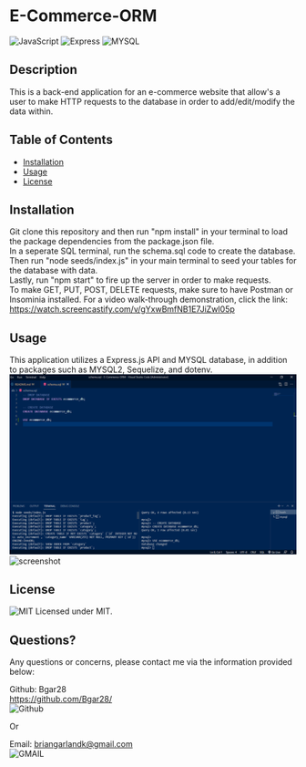 # E-Commerce-ORM
  ![JavaScript](https://img.shields.io/badge/JavaScript-323330?style=for-the-badge&logo=javascript&logoColor=F7DF1E)
  ![Express](https://img.shields.io/badge/Express.js-404D59?style=for-the-badge)
  ![MYSQL](https://img.shields.io/badge/MySQL-00000F?style=for-the-badge&logo=mysql&logoColor=white)
  
  ## Description 
  
  This is a back-end application for an e-commerce website that allow's a user to make HTTP requests to the database in order to add/edit/modify the data within.
  
  ## Table of Contents
  * [Installation](#installation)
  * [Usage](#usage)
  * [License](#license)
   
  ## Installation

  Git clone this repository and then run "npm install" in your terminal to load the package dependencies from the package.json file. <br/>
  In a seperate SQL terminal, run the schema.sql code to create the database. <br/>
  Then run "node seeds/index.js" in your main terminal to seed your tables for the database with data. <br/>
  Lastly, run "npm start" to fire up the server in order to make requests. <br/>
  To make GET, PUT, POST, DELETE requests, make sure to have Postman or Insominia installed.
  For a video walk-through demonstration, click the link: https://watch.screencastify.com/v/gYxwBmfNB1E7JiZwI05p
  
  ## Usage

  This application utilizes a Express.js API and MYSQL database, in addition to packages such as MYSQL2, Sequelize, and dotenv. <br/>
  ![screenshot](https://github.com/Bgar28/E-Commerce-ORM/blob/main/Assets/screenshot1.png) <br/>
  ![screenshot]()

  ## License
  ![MIT](https://img.shields.io/badge/License-MIT-yellow.svg) Licensed under MIT.

  

  ## Questions?

  Any questions or concerns, please contact me via the information provided below:

  Github: Bgar28 <br/> https://github.com/Bgar28/ <br/>
  ![Github](https://img.shields.io/badge/GitHub-100000?style=for-the-badge&logo=github&logoColor=white)

  Or

  Email: briangarlandk@gmail.com <br/>
  ![GMAIL](https://img.shields.io/badge/Gmail-D14836?style=for-the-badge&logo=gmail&logoColor=white)